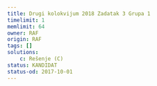 ```yaml
---
title: Drugi kolokvijum 2018 Zadatak 3 Grupa 1
timelimit: 1
memlimit: 64
owner: RAF
origin: RAF
tags: []
solutions:
    c: Rešenje (C)
status: KANDIDAT
status-od: 2017-10-01
---
```

